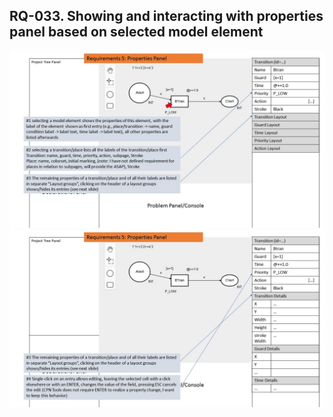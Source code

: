 ## RQ-033. Showing and interacting with properties panel based on selected model element

![image](/development/requirements/image/007.jpg)
![image](/development/requirements/image/008.jpg)
